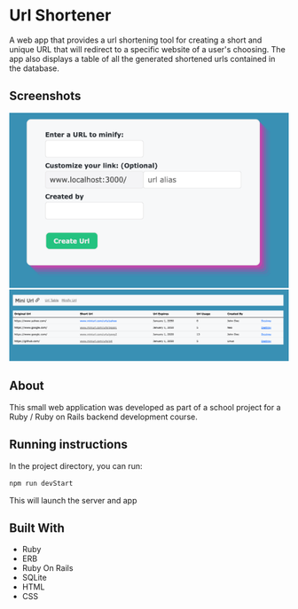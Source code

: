 # Url Shortener

A web app that provides a url shortening tool for creating a short and unique URL that will redirect to a specific website of a user's choosing. 
The app also displays a table of all the generated shortened urls contained in the database.

## Screenshots

![](/app/assets/screenshots/minifier.png)
![](/app/assets/screenshots/url_table.png)
## About

This small web application was developed as part of a school project for a Ruby / Ruby on Rails backend development course.

## Running instructions
In the project directory, you can run:

```bash
npm run devStart
```

This will launch the server and app

## Built With

- Ruby
- ERB
- Ruby On Rails
- SQLite
- HTML
- CSS